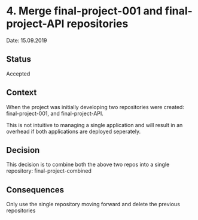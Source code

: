 # 4. Merge final-project-001 and final-project-API repositories

Date: 15.09.2019

## Status

Accepted



## Context
When the project was initially developing two repositories were created:
final-project-001, and final-project-API.

This is not intuitive to managing a single application and will result in an overhead if both applications are deployed seperately.

## Decision
This decision is to combine both the above two repos into a single repository:
final-project-combined

## Consequences

Only use the single repository moving forward and delete the previous repositories

